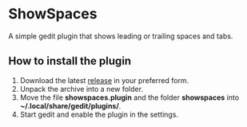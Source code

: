 # ShowSpaces

A simple gedit plugin that shows leading or trailing spaces and tabs.

## How to install the plugin

1. Download the latest [release](https://github.com/marc-q/ShowSpaces/releases/latest) in your preferred form.
2. Unpack the archive into a new folder.
3. Move the file **showspaces.plugin** and the folder **showspaces** into **~/.local/share/gedit/plugins/**.
4. Start gedit and enable the plugin in the settings.
